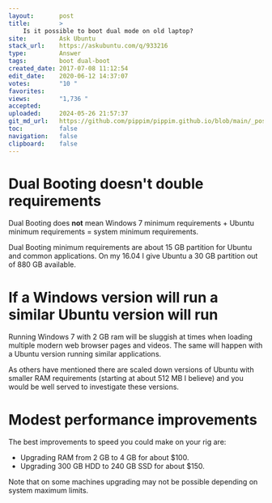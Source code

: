 ```yaml
---
layout:       post
title:        >
    Is it possible to boot dual mode on old laptop?
site:         Ask Ubuntu
stack_url:    https://askubuntu.com/q/933216
type:         Answer
tags:         boot dual-boot
created_date: 2017-07-08 11:12:54
edit_date:    2020-06-12 14:37:07
votes:        "10 "
favorites:    
views:        "1,736 "
accepted:     
uploaded:     2024-05-26 21:57:37
git_md_url:   https://github.com/pippim/pippim.github.io/blob/main/_posts/2017/2017-07-08-Is-it-possible-to-boot-dual-mode-on-old-laptop_.md
toc:          false
navigation:   false
clipboard:    false
---
```


# Dual Booting doesn't double requirements

Dual Booting does **not** mean Windows 7 minimum requirements + Ubuntu minimum requirements = system minimum requirements.

Dual Booting minimum requirements are about 15 GB partition for Ubuntu and common applications. On my 16.04 I give Ubuntu a 30 GB partition out of 880 GB available.

# If a Windows version will run a similar Ubuntu version will run

Running Windows 7 with 2 GB ram will be sluggish at times when loading multiple modern web browser pages and videos. The same will happen with a Ubuntu version running similar applications.

As others have mentioned there are scaled down versions of Ubuntu with smaller RAM requirements (starting at about 512 MB I believe) and you would be well served to investigate these versions.

# Modest performance improvements

The best improvements to speed you could make on your rig are:

- Upgrading RAM from 2 GB to 4 GB for about $100.
- Upgrading 300 GB HDD to 240 GB SSD for about $150.

Note that on some machines upgrading may not be possible depending on system maximum limits.
